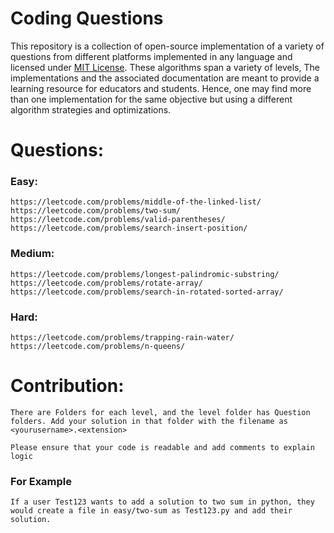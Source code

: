 # Coding Questions
This repository is a collection of open-source implementation of a variety of questions from different platforms implemented in any language and licensed under [MIT License](./LICENSE). These algorithms span a variety of levels, The implementations and the associated documentation are meant to provide a learning resource for educators and students. Hence, one may find more than one implementation for the same objective but using a different algorithm strategies and optimizations.

# Questions: 

### Easy: 

    https://leetcode.com/problems/middle-of-the-linked-list/
    https://leetcode.com/problems/two-sum/
    https://leetcode.com/problems/valid-parentheses/
    https://leetcode.com/problems/search-insert-position/

### Medium: 

    https://leetcode.com/problems/longest-palindromic-substring/
    https://leetcode.com/problems/rotate-array/
    https://leetcode.com/problems/search-in-rotated-sorted-array/


### Hard:

    https://leetcode.com/problems/trapping-rain-water/
    https://leetcode.com/problems/n-queens/

# Contribution:

    There are Folders for each level, and the level folder has Question folders. Add your solution in that folder with the filename as <yourusername>.<extension>

    Please ensure that your code is readable and add comments to explain logic
    
   ### For Example
    If a user Test123 wants to add a solution to two sum in python, they would create a file in easy/two-sum as Test123.py and add their solution.







